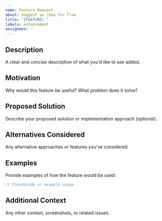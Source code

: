 ```yaml
---
name: Feature Request
about: Suggest an idea for Flow
title: "[FEATURE] "
labels: enhancement
assignees: ''
---
```


## Description
A clear and concise description of what you'd like to see added.

## Motivation
Why would this feature be useful? What problem does it solve?

## Proposed Solution
Describe your proposed solution or implementation approach (optional).

## Alternatives Considered
Any alternative approaches or features you've considered.

## Examples
Provide examples of how the feature would be used:

```go
// Pseudocode or example usage
```

## Additional Context
Any other context, screenshots, or related issues.
